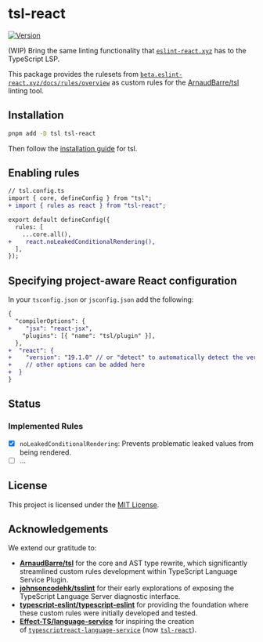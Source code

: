 # tsl-react

[![Version](https://img.shields.io/npm/v/tsl-react?style=flat&colorA=000000&colorB=000000)](https://npmjs.com/package/tsl-react)

(WIP) Bring the same linting functionality that [`eslint-react.xyz`](https://eslint-react.xyz) has to the TypeScript LSP.

This package provides the rulesets from [`beta.eslint-react.xyz/docs/rules/overview`](https://beta.eslint-react.xyz/docs/rules/overview) as custom rules for the [ArnaudBarre/tsl](https://github.com/ArnaudBarre/tsl) linting tool.

## Installation

```bash
pnpm add -D tsl tsl-react
```

Then follow the [installation guide](https://github.com/ArnaudBarre/tsl?tab=readme-ov-file#installation) for tsl.

## Enabling rules

```diff
// tsl.config.ts
import { core, defineConfig } from "tsl";
+ import { rules as react } from "tsl-react";

export default defineConfig({
  rules: [
    ...core.all(),
+    react.noLeakedConditionalRendering(),
  ],
});
```

## Specifying project-aware React configuration

In your `tsconfig.json` or `jsconfig.json` add the following:

```diff
{
  "compilerOptions": {
+    "jsx": "react-jsx",
    "plugins": [{ "name": "tsl/plugin" }],
  },
+  "react": {
+    "version": "19.1.0" // or "detect" to automatically detect the version
+    // other options can be added here
+  }
}
```

## Status

### Implemented Rules

- [x] `noLeakedConditionalRendering`: Prevents problematic leaked values from being rendered.
- [ ] ...

## License

This project is licensed under the [MIT License](./LICENSE).

## Acknowledgements

We extend our gratitude to:

- **[ArnaudBarre/tsl](https://github.com/ArnaudBarre/tsl)** for the core and AST type rewrite, which significantly streamlined custom rules development within TypeScript Language Service Plugin.
- **[johnsoncodehk/tsslint](https://github.com/johnsoncodehk/tsslint)** for their early explorations of exposing the TypeScript Language Server diagnostic interface.
- **[typescript-eslint/typescript-eslint](https://github.com/typescript-eslint/typescript-eslint)** for providing the foundation where these custom rules were initially developed and tested.
- **[Effect-TS/language-service](https://github.com/Effect-TS/language-service)** for inspiring the creation of [`typescriptreact-language-service`](https://github.com/react-analyzer/tsl/commit/01ab1d8d954d555bff65246c61af8c1028be78f1#diff-b335630551682c19a781afebcf4d07bf978fb1f8ac04c6bf87428ed5106870f5) (now [`tsl-react`](https://github.com/react-analyzer/tsl)).
